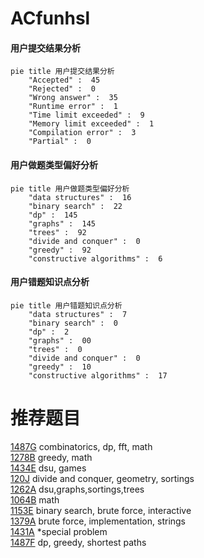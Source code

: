 # ACfunhsl

<!-- tabs:start -->



#### **用户提交结果分析**

```mermaid
pie title 用户提交结果分析
    "Accepted" :  45
    "Rejected" :  0
    "Wrong answer" :  35
    "Runtime error" :  1
    "Time limit exceeded" :  9
    "Memory limit exceeded" :  1
    "Compilation error" :  3
    "Partial" :  0
```

#### **用户做题类型偏好分析**

```mermaid
pie title 用户做题类型偏好分析
    "data structures" :  16
    "binary search" :  22
    "dp" :  145
    "graphs" :  145
    "trees" :  92
    "divide and conquer" :  0
    "greedy" :  92
    "constructive algorithms" :  6
```
#### **用户错题知识点分析**

```mermaid
pie title 用户错题知识点分析
    "data structures" :  7
    "binary search" :  0
    "dp" :  2
    "graphs" :  00
    "trees" :  0
    "divide and conquer" :  0
    "greedy" :  10
    "constructive algorithms" :  17
```



<!-- tabs:end -->
# 推荐题目
[1487G](https://codeforces.com/contest/1487/problem/G)		combinatorics,
                        dp,
                        fft,
                        math		  
[1278B](https://codeforces.com/contest/1278/problem/B)		greedy,
                        math		  
[1434E](https://codeforces.com/contest/1434/problem/E)		dsu,
                        games		  
[120J](https://codeforces.com/contest/120/problem/J)		divide and conquer,
                        geometry,
                        sortings		  
[1262A](https://codeforces.com/contest/1262/problem/A)		dsu,graphs,sortings,trees		  
[1064B](https://codeforces.com/contest/1064/problem/B)		math		  
[1153E](https://codeforces.com/contest/1153/problem/E)		binary search,
                        brute force,
                        interactive		  
[1379A](https://codeforces.com/contest/1379/problem/A)		brute force,
                        implementation,
                        strings		  
[1431A](https://codeforces.com/contest/1431/problem/A)		*special problem		  
[1487F](https://codeforces.com/contest/1487/problem/F)		dp,
                        greedy,
                        shortest paths		  
